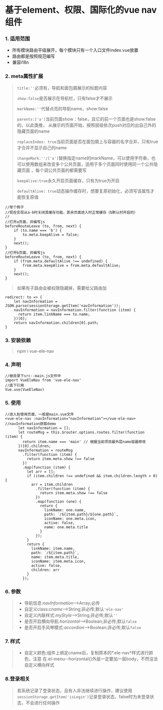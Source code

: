 # 基于element、权限、国际化的vue nav组件

### 1. 适用范围
* 所有模块路由平级展开，每个模块只有一个入口文件index.vue放置<router-view/>
* 路由都是按照规范编写
* 兼容i18n

### 2. meta属性扩展
> `title:''`必须有，导航和面包屑展示的标题内容
>
> `show:false`是否展示在导航栏，只有false才不展示
>
> `markName:''`代替点亮的导航name，show:false
>
>`parents:['a']`当前页面show：false，且它的前一个页面也是show:false的，以此类推，
从展示的页面开始，按照层级依次push对应的出自己外的隐藏页面的name
>
>`replaceIndex: true`当前页面是否在面包屑上与容器的名字合并，只有true才合并不显示自己的name
>
> `changeMark:''/['a']`替换指定name的markName，可以使用字符串，也可以使用数组来改变多个公共页面，适用于多个页面同时使用同一个公共隐藏页面
，每个调公共页面的都需要写
>
> `keepAlive:true`永久开启页面缓存，只有为true为开启
>
> `defaultAlive: true`动态操作缓存时，想要复原初始化，必须写该属性才能恢复原值
>>
	//举个例子
	//现在实现从a-b时关闭其缓存功能，其余页面进入时正常缓存（b默认时开启的）
	//
	//打开a页面，并编写js
	beforeRouteLeave (to, from, next) {
		if (to.name === 'b') {
			to.meta.keepAlive = false;
		}
		next();
	}
	//打开b页面，并编写js
	beforeRouteLeave (to, from, next) {
		if (from.meta.defaultAlive !== undefined) {
			from.meta.keepAlive = from.meta.defaultAlive;
		}
		next();
	}
>
> 如果有子路由会被权限隐藏掉，需要给父路由加
>>
	redirect: to => {
    	let navInformation = JSON.parse(sessionStorage.getItem('navInformation'));
	    navInformation = navInformation.filter(function (item) {
	      return item.linkName === to.name;
	    })[0];
    	return navInformation.children[0].path;
	}
>

### 3. 安装依赖
> npm i vue-ele-nav

### 4. 声明
>
	//根目录下src--main.js文件中
	import VueEleNav from 'vue-ele-nav'
	//底下引用
	Vue.use(VueEleNav)
>

### 5. 使用
>
	//进入到使用页面，一般是main.vue文件
	<vue-ele-nav :navInformation="navInformation"></vue-ele-nav>
	//navInformation获取demo
          let navInformation = [];
          let routeMsg = this.$router.options.routes.filter(function (item) {
            return item.name === 'main' // 根据当前项目最外层name容器修改
          })[0].children;
          navInformation = routeMsg
            .filter(function (item) {
              return item.meta.show !== false
            })
            .map(function (item) {
              let arr = [];
              if (item.children !== undefined && item.children.length > 0) {
                arr = item.children
                  .filter(function (item) {
                    return item.meta.show !== false
                  })
                  .map(function (one) {
                    return {
                      linkName: one.name,
                      path: `/${item.path}/${one.path}`,
                      iconName: one.meta.icon,
                      active: false,
                      name: one.meta.title
                    }
                  });
              }
              return {
                linkName: item.name,
                path: `/${item.path}`,
                name: item.meta.title,
                iconName: item.meta.icon,
                active: false,
                children: arr
              }
            });
>

### 6. 参数
> * 导航信息:*navInformation*-->Array;必传
> * 自定义class:*cname*-->String;非必传;默认`'ele-nav'`
> * 自定义内联样式:*myStyle*-->String;非必传;默认`''`
> * 是否开启横向导航:*horizontal*-->Boolean;非必传;默认`false`
> * 是否开启手风琴模式:*accordion*-->Boolean;非必传;默认`false`

### 7. 样式
> * 自定义颜色:组件上绑定cname后，复制原本的*.ele-nav*样式进行颜色，注意 在.el-menu--horizontal{}外层一定要加一层body，不然没法自定义横向样式


### 8.登录相关
> 若系统记录了登录状态，且有人非法继续进行操作，建议使用`sessionStorage.getItem('isLogin')`记录登录状态，false时为未登录状态，不会进行任何操作
